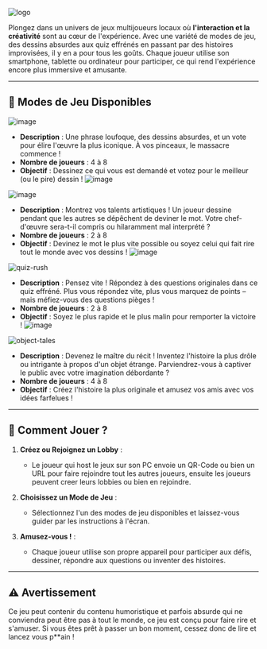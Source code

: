 ![logo](https://github.com/user-attachments/assets/986e886c-d9c2-4961-af16-0aca47eda2a4)

Plongez dans un univers de jeux multijoueurs locaux où **l'interaction et la créativité** sont au cœur de l'expérience. Avec une variété de modes de jeu, des dessins absurdes aux quiz effrénés en passant par des histoires improvisées, il y en a pour tous les goûts. Chaque joueur utilise son smartphone, tablette ou ordinateur pour participer, ce qui rend l'expérience encore plus immersive et amusante.

---

## 🎲 **Modes de Jeu Disponibles**

![image](https://github.com/user-attachments/assets/97617ad2-47d1-4123-bdd1-84cbd345462e)
   - **Description** : Une phrase loufoque, des dessins absurdes, et un vote pour élire l'œuvre la plus iconique. À vos pinceaux, le massacre commence !
   - **Nombre de joueurs** : 4 à 8
   - **Objectif** : Dessinez ce qui vous est demandé et votez pour le meilleur (ou le pire) dessin !
     ![image](https://github.com/user-attachments/assets/d91cc9ef-1d3b-41bd-b4b6-ebe940e2e8e5)


![image](https://github.com/user-attachments/assets/5ef85ce5-9047-4554-9872-a70cb5c52103)
   - **Description** : Montrez vos talents artistiques ! Un joueur dessine pendant que les autres se dépêchent de deviner le mot. Votre chef-d'œuvre sera-t-il compris ou hilaramment mal interprété ?
   - **Nombre de joueurs** : 2 à 8
   - **Objectif** : Devinez le mot le plus vite possible ou soyez celui qui fait rire tout le monde avec vos dessins !
     ![image](https://github.com/user-attachments/assets/dbf98800-3f49-4231-935c-26a006f583f8)


![quiz-rush](https://github.com/user-attachments/assets/0b42fa8c-9759-46b4-8d25-8740845c1ce1)
   - **Description** : Pensez vite ! Répondez à des questions originales dans ce quiz effréné. Plus vous répondez vite, plus vous marquez de points – mais méfiez-vous des questions pièges !
   - **Nombre de joueurs** : 2 à 8
   - **Objectif** : Soyez le plus rapide et le plus malin pour remporter la victoire !
     ![image](https://github.com/user-attachments/assets/5c5bbd84-2d7f-49bc-bf27-7493e5676bc0)


![object-tales](https://github.com/user-attachments/assets/7eeb9dd4-7bd1-4155-81bf-343ecbae7c59)
   - **Description** : Devenez le maître du récit ! Inventez l'histoire la plus drôle ou intrigante à propos d'un objet étrange. Parviendrez-vous à captiver le public avec votre imagination débordante ?
   - **Nombre de joueurs** : 4 à 8
   - **Objectif** : Créez l'histoire la plus originale et amusez vos amis avec vos idées farfelues !

---

## 📱 **Comment Jouer ?**

1. **Créez ou Rejoignez un Lobby** :
   - Le joueur qui host le jeux sur son PC envoie un QR-Code ou bien un URL pour faire rejoindre tout les autres joueurs, ensuite les joueurs peuvent creer leurs lobbies ou bien en rejoindre.
   
2. **Choisissez un Mode de Jeu** :
   - Sélectionnez l'un des modes de jeu disponibles et laissez-vous guider par les instructions à l'écran.

3. **Amusez-vous !** :
   - Chaque joueur utilise son propre appareil pour participer aux défis, dessiner, répondre aux questions ou inventer des histoires.

---

## ⚠️ **Avertissement**

Ce jeu peut contenir du contenu humoristique et parfois absurde qui ne conviendra peut être pas à tout le monde, ce jeu est conçu pour faire rire et s'amuser. Si vous êtes prêt à passer un bon moment, cessez donc de lire et lancez vous p**ain ! 
